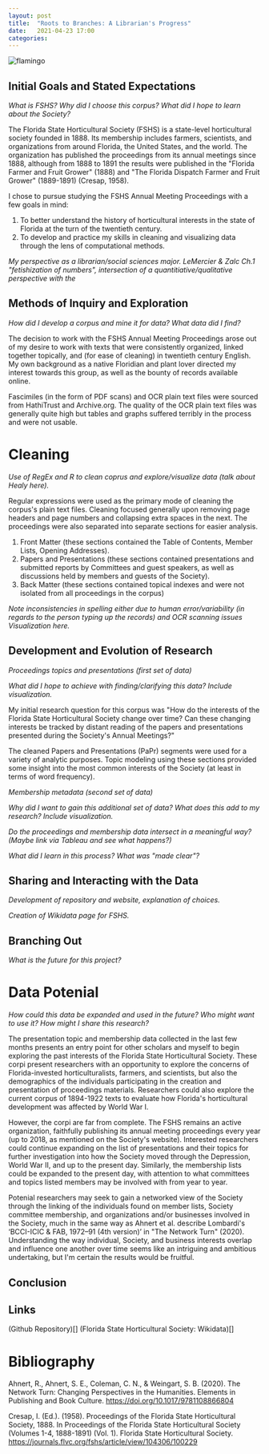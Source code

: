 ```yaml
---
layout: post
title:  "Roots to Branches: A Librarian's Progress"
date:   2021-04-23 17:00
categories: 
---
```


![flamingo](C:\Downloads\alex-perez-3MxE6q2r8_g-unsplash_flamingo.jpg)

## Initial Goals and Stated Expectations
*What is FSHS? Why did I choose this corpus? What did I hope to learn about the Society?*

The Florida State Horticultural Society (FSHS) is a state-level horticultural society founded in 1888. Its membership includes farmers, scientists, and organizations from around Florida, the United States, and the world. The organization has published the proceedings from its annual meetings since 1888, although from 1888 to 1891 the results were published in the "Florida Farmer and Fruit Grower" (1888) and "The Florida Dispatch Farmer and Fruit Grower" (1889-1891) (Cresap, 1958). 

I chose to pursue studying the FSHS Annual Meeting Proceedings with a few goals in mind:

1. To better understand the history of horticultural interests in the state of Florida at the turn of the twentieth century.
2. To develop and practice my skills in cleaning and visualizing data through the lens of computational methods. 

*My perspective as a librarian/social sciences major. LeMercier & Zalc Ch.1 "fetishization of numbers", intersection of a quantitiative/qualitative perspective with the*


## Methods of Inquiry and Exploration
*How did I develop a corpus and mine it for data? What data did I find?*

The decision to work with the FSHS Annual Meeting Proceedings arose out of my desire to work with texts that were consistently organized, linked together topically, and (for ease of cleaning) in twentieth century English. My own background as a native Floridian and plant lover directed my interest towards this group, as well as the bounty of records available online. 

Fascimiles (in the form of PDF scans) and OCR plain text files were sourced from HathiTrust and Archive.org. The quality of the OCR plain text files was generally quite high but tables and graphs suffered terribly in the process and were not usable. 

# Cleaning 
*Use of RegEx and R to clean coprus and explore/visualize data (talk about Healy here).*

Regular expressions were used as the primary mode of cleaning the corpus's plain text files. Cleaning focused generally upon removing page headers and page numbers and collapsing extra spaces in the next. The proceedings were also separated into separate sections for easier analysis.

1. Front Matter (these sections contained the Table of Contents, Member Lists, Opening Addresses).
2. Papers and Presentations (these sections contained presentations and submitted reports by Committees and guest speakers, as well as discussions held by members and guests of the Society).
3. Back Matter (these sections contained topical indexes and were not isolated from all proceedings in the corpus)


*Note inconsistencies in spelling either due to human error/variability (in regards to the person typing up the records) and OCR scanning issues*
*Visualization here.*

## Development and Evolution of Research

*Proceedings topics and presentations (first set of data)*

*What did I hope to achieve with finding/clarifying this data? Include visualization.*

My initial research question for this corpus was "How do the interests of the Florida State Horticultural Society change over time? Can these changing interests be tracked by distant reading of the papers and presentations presented during the Society's Annual Meetings?" 

The cleaned Papers and Presentations (PaPr) segments were used for a variety of analytic purposes. Topic modeling using these sections provided some insight into the most common interests of the Society (at least in terms of word frequency).

*Membership metadata (second set of data)*

*Why did I want to gain this additional set of data? What does this add to my research? Include visualization.*



*Do the proceedings and membership data intersect in a meaningful way? (Maybe link via Tableau and see what happens?)*

*What did I learn in this process? What was "made clear"?*

## Sharing and Interacting with the Data

*Development of repository and website, explanation of choices.*


*Creation of Wikidata page for FSHS.*

## Branching Out

*What is the future for this project?*

# Data Potenial 

*How could this data be expanded and used in the future? Who might want to use it? How might I share this research?*

The presentation topic and membership data collected in the last few months presents an entry point for other scholars and myself to begin exploring the past interests of the Florida State Horticultural Society. These corpi present researchers with an opportunity to explore the concerns of Florida-invested horticulturalists, farmers, and scientists, but also the demographics of the individuals participating in the creation and presentation of proceedings materials. Researchers could also explore the current corpus of 1894-1922 texts to evaluate how Florida's horticultural development was affected by World War I.

However, the corpi are far from complete. The FSHS remains an active organization, faithfully publishing its annual meeting proceedings every year (up to 2018, as mentioned on the Society's website). Interested researchers could continue expanding on the list of presentations and their topics for further investigation into how the Society moved through the Depression, World War II, and up to the present day. Similarly, the membership lists could be expanded to the present day, with attention to what committees and topics listed members may be involved with from year to year. 

Potenial researchers may seek to gain a networked view of the Society through the linking of the individuals found on member lists, Society committee membership, and organizations and/or businesses involved in the Society, much in the same way as Ahnert et al. describe Lombardi's ‘BCCI-ICIC & FAB, 1972–91 (4th version)’ in "The Network Turn" (2020). Understanding the way individual, Society, and business interests overlap and influence one another over time seems like an intriguing and ambitious undertaking, but I'm certain the results would be fruitful. 

## Conclusion

## Links

(Github Repository)[]
(Florida State Horticultural Society: Wikidata)[]


# Bibliography

Ahnert, R., Ahnert, S. E., Coleman, C. N., & Weingart, S. B. (2020). The Network Turn: Changing Perspectives in the Humanities. Elements in Publishing and Book Culture. https://doi.org/10.1017/9781108866804

Cresap, I. (Ed.). (1958). Proceedings of the Florida State Horticultural Society, 1888. In Proceedings of the Florida State Horticultural Society (Volumes 1-4, 1888-1891) (Vol. 1). Florida State Horticultural Society. https://journals.flvc.org/fshs/article/view/104306/100229

